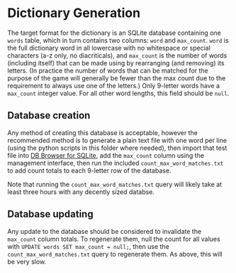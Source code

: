 # Dictionary Generation

The target format for the dictionary is an SQLite database containing one `words` table, which in turn contains two columns: `word` and `max_count`. `word` is the full dictionary word in all lowercase with no whitespace or special characters (a-z only, no diacriticals), and `max_count` is the number of words (including itself) that can be made using by rearranging (and removing) its letters. (In practice the number of words that can be matched for the purpose of the game will generally be fewer than the max count due to the requirement to always use one of the letters.) Only 9-letter words have a `max_count` integer value. For all other word lengths, this field should be `null`.

## Database creation

Any method of creating this database is acceptable, however the recommended method is to generate a plain text file with one word per line (using the python scripts in this folder where needed), then import that test file into [DB Browser for SQLite](http://sqlitebrowser.org/), add the `max_count` column using the management interface, then run the included `count_max_word_matches.txt` to add count totals to each 9-letter row of the database.

Note that running the `count_max_word_matches.txt` query will likely take at least three hours with any decently sized databse.

## Database updating

Any update to the database should be considered to invalidate the `max_count` column totals. To regenerate them, null the count for all values with `UPDATE words SET max_count = null;`, then use the `count_max_word_matches.txt` query to regenerate them. As above, this will be very slow.